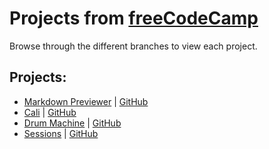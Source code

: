 # Projects from [freeCodeCamp](https://www.freecodecamp.org/learn/)

Browse through the different branches to view each project.

## Projects:
  - [Markdown Previewer](https://gloriesmarkdownpreviewer.netlify.app) | [GitHub](https://github.com/glorie-git/freecodecamp/tree/markdown-previewer)
  - [Cali](https://gloriescali.netlify.app) | [GitHub](https://github.com/glorie-git/freecodecamp/tree/cali)
  - [Drum Machine](https://gloriedrummachine.netlify.app) | [GitHub](https://github.com/glorie-git/freecodecamp/tree/drum-machine)
  - [Sessions](https://sessionsbygloire.netlify.app/) | [GitHub](https://github.com/glorie-git/freecodecamp/tree/main/sessions)
